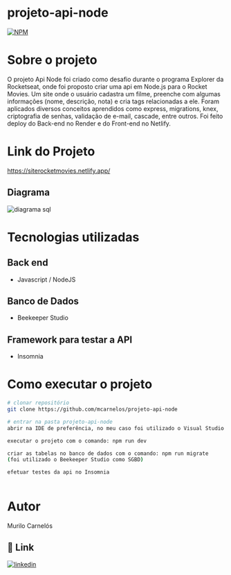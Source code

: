 # projeto-api-node
[![NPM](https://img.shields.io/npm/l/react)](https://github.com/mcarnelos/projeto-api-node/new/master/LICENSE)

# Sobre o projeto

O projeto Api Node foi criado como desafio durante o programa Explorer da Rocketseat, onde foi proposto criar uma api em Node.js para o Rocket Movies. Um site onde o usuário cadastra um filme, preenche com algumas informações (nome, descrição, nota) e cria tags relacionadas a ele. Foram aplicados diversos conceitos aprendidos como express, migrations, knex, criptografia de senhas, validação de e-mail, cascade, entre outros. Foi feito deploy do Back-end no Render e do Front-end no Netlify.

# Link do Projeto
https://siterocketmovies.netlify.app/

## Diagrama

![diagrama sql](https://user-images.githubusercontent.com/25868167/197912807-7df90c5b-3917-4789-8e1b-5f1300ccf753.png)

# Tecnologias utilizadas
## Back end
- Javascript / NodeJS

## Banco de Dados
- Beekeeper Studio

## Framework para testar a API
- Insomnia

# Como executar o projeto

```bash
# clonar repositório
git clone https://github.com/mcarnelos/projeto-api-node

# entrar na pasta projeto-api-node
abrir na IDE de preferência, no meu caso foi utilizado o Visual Studio Code.

executar o projeto com o comando: npm run dev

criar as tabelas no banco de dados com o comando: npm run migrate 
(foi utilizado o Beekeeper Studio como SGBD)

efetuar testes da api no Insomnia
 
```

# Autor

Murilo Carnelós

## 🔗 Link
[![linkedin](https://img.shields.io/badge/linkedin-0A66C2?style=for-the-badge&logo=linkedin&logoColor=white)](https://www.linkedin.com/in/murilo-carnel%C3%B3s/)
